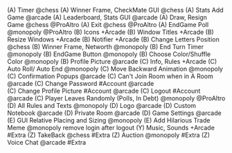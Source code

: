 (A) Timer @chess
(A) Winner Frame, CheckMate GUI @chess
(A) Stats Add Game @arcade
(A) Leaderboard, Stats GUI @arcade
(A) Draw, Resign Game @chess @ProAltro
(A) Exit @chess @ProAltro
(A) EndGame Poll @monopoly @ProAltro 
(B) Icons +Arcade
(B) Window Titles +Arcade
(B) Resize Windows +Arcade
(B) Notifier +Arcade
(B) Change Letters Position @chess
(B) Winner Frame, Networth @monopoly
(B) End Turn Timer @monopoly
(B) EndGame Button @monopoly
(B) Choose Color/Shuffle Color @monopoly
(B) Profile Picture @arcade
(C) Info, Rules +Arcade
(C) Auto Roll/ Auto End @monopoly
(C) Move Backward Animation @monopoly
(C) Confirmation Popups @arcade
(C) Can't Join Room when in A Room @arcade
(C) Change Password #Account @arcade  
(C) Change Profile Picture #Account  @arcade
(C) Logout #Account  @arcade
(C) Player Leaves Randomly (Polls, In Debt) @monopoly @ProAltro 
(D) All Rules and Texts @monopoly
(D) Logo @arcade
(D) Custom Notebook @arcade
(D) Private Room @arcade
(D) Game Settings @arcade
(E) GUI Relative Placing and Sizing @monopoly
(E) Add Hilarious Trade Meme @monopoly
remove login after logout
(Y) Music, Sounds +Arcade #Extra
(Z) TakeBack @chess #Extra
(Z) Auction @monopoly #Extra
(Z) Voice Chat @arcade #Extra
